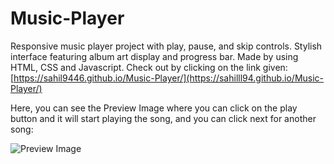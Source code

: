 # Music-Player
Responsive music player project with play, pause, and skip controls. Stylish interface featuring album art display and progress bar. Made by using HTML, CSS and Javascript.
Check out by clicking on the link given: [https://sahil9446.github.io/Music-Player/](https://sahilll94.github.io/Music-Player/)

Here, you can see the Preview Image where you can click on the play button and it will start playing the song, and you can click next for another song:

![Preview Image](images/Previewimageupdated.png)

